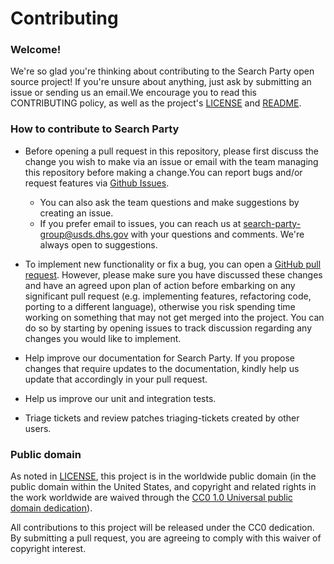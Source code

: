 # Contributing

### Welcome!

We're so glad you're thinking about contributing to the Search Party open source project! If you're unsure about anything, just ask by submitting an issue or sending us an email.We encourage you to read this CONTRIBUTING policy, as well as the project's [LICENSE](https://github.com/usds/blob/hank-gov-patch-1/case-issue-api/LICENSE.md) and [README](https://github.com/usds/case-issue-api/blob/master/README.md).

### How to contribute to Search Party

- Before opening a pull request in this repository, please first discuss the change you wish to make via an issue or email with the team managing this repository before making a change.You can report bugs and/or request features via [Github Issues](https://github.com/usds/case-issue-api/issues). 
  - You can also ask the team questions and make suggestions by creating an issue.
  - If you prefer email to issues, you can reach us at search-party-group@usds.dhs.gov with your questions and comments. We're always open to suggestions.

- To implement new functionality or fix a bug, you can open a [GitHub pull request](https://github.com/usds/case-issue-api/blob/master/.github/pull_request_template.md). However, please make sure you have discussed these changes and have an agreed upon plan of action before embarking on any significant pull request (e.g. implementing features, refactoring code, porting to a different language), otherwise you risk spending time working on something that may not get merged into the project. You can do so by starting by opening issues to track discussion regarding any changes you would like to implement.
- Help improve our documentation for Search Party. If you propose changes that require updates to the documentation, kindly help us update that accordingly in your pull request.
- Help us improve our unit and integration tests.
- Triage tickets and review patches triaging-tickets created by other users.

### Public domain

As noted in [LICENSE](https://github.com/usds/blob/hank-gov-patch-1/case-issue-api/LICENSE.md), this project is in the worldwide public domain (in the public domain within the United States, and copyright and related rights in the work worldwide are waived through the [CC0 1.0 Universal public domain dedication](https://creativecommons.org/publicdomain/zero/1.0/)).

All contributions to this project will be released under the CC0 dedication. By submitting a pull request, you are agreeing to comply with this waiver of copyright interest.
